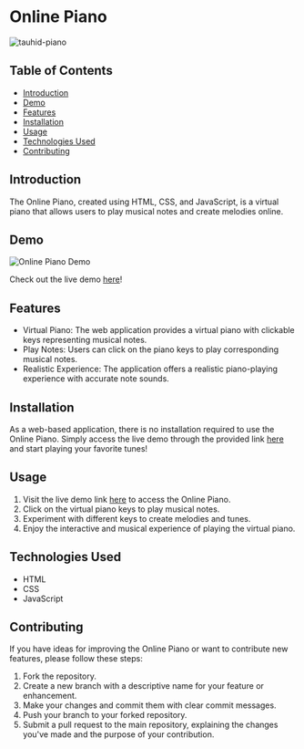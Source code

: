 # Online Piano

![tauhid-piano](https://github.com/Tauhid-Patel/piano/assets/43630196/754f15c0-f378-4f07-845d-e5d8896983d5)

## Table of Contents
- [Introduction](#introduction)
- [Demo](#demo)
- [Features](#features)
- [Installation](#installation)
- [Usage](#usage)
- [Technologies Used](#technologies-used)
- [Contributing](#contributing)

## Introduction
The Online Piano, created using HTML, CSS, and JavaScript, is a virtual piano that allows users to play musical notes and create melodies online.

## Demo
![Online Piano Demo](link-to-demo-gif.gif)

Check out the live demo [here](https://flourishing-chaja-6a63c5.netlify.app/)!

## Features
- Virtual Piano: The web application provides a virtual piano with clickable keys representing musical notes.
- Play Notes: Users can click on the piano keys to play corresponding musical notes.
- Realistic Experience: The application offers a realistic piano-playing experience with accurate note sounds.

## Installation
As a web-based application, there is no installation required to use the Online Piano. Simply access the live demo through the provided link [here](https://flourishing-chaja-6a63c5.netlify.app/) and start playing your favorite tunes!

## Usage
1. Visit the live demo link [here](https://flourishing-chaja-6a63c5.netlify.app/) to access the Online Piano.
2. Click on the virtual piano keys to play musical notes.
3. Experiment with different keys to create melodies and tunes.
4. Enjoy the interactive and musical experience of playing the virtual piano.

## Technologies Used
- HTML
- CSS
- JavaScript

## Contributing
If you have ideas for improving the Online Piano or want to contribute new features, please follow these steps:

1. Fork the repository.
2. Create a new branch with a descriptive name for your feature or enhancement.
3. Make your changes and commit them with clear commit messages.
4. Push your branch to your forked repository.
5. Submit a pull request to the main repository, explaining the changes you've made and the purpose of your contribution.
